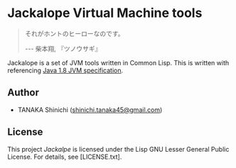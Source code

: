 # Jackalope Virtual Machine tools

> それがホントのヒーローなのです。
> 
> --- 柴本翔, 『ツノウサギ』

Jackalope is a set of JVM tools written in Common Lisp. This is written with referencing [Java 1.8 JVM specification](https://docs.oracle.com/javase/specs/jvms/se8/html/index.html).

## Author

- TANAKA Shinichi (shinichi.tanaka45@gmail.com)

## License

This project *Jackalpe* is licensed under the Lisp GNU Lesser General Public License. For details, see [LICENSE.txt].
